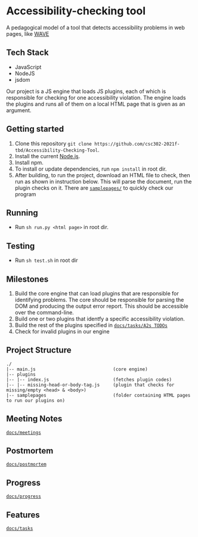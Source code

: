 # Accessibility-checking tool

A pedagogical model of a tool that detects accessibility problems in web pages, like [WAVE](https://wave.webaim.org/.)

## Tech Stack
- JavaScript
- NodeJS
- jsdom

Our project is a JS engine that loads JS plugins, each of which is responsible for checking for one accessibility violation. 
The engine loads the plugins and runs all of them on a local HTML page that is given as an argument.

## Getting started

1. Clone this repository `git clone https://github.com/csc302-2021f-tbd/Accessibility-Checking-Tool`.
1. Install the current [Node.js](https://nodejs.org/en/download/current/).
1. Install npm.
1. To install or update dependencies, run `npm install` in root dir.
1. After building, to run the project, download an HTML file to check, then run as shown in instruction below.
   This will parse the document, run the plugin checks on it. There are [`samplepages/`](https://github.com/csc302-2021f-tbd/Accessibility-Checking-Tool/tree/main/samplepages) to quickly check our program
   
## Running 
- Run `sh run.py <html page>` in root dir.

## Testing
- Run `sh test.sh` in root dir

## Milestones

1. Build the core engine that can load plugins that are responsible for identifying problems. The core should be responsible for parsing the DOM and producing the output error report. This should be accessible over the command-line.
1. Build one or two plugins that identfy a specific accessibility violation.
1. Build the rest of the plugins specified in [`docs/tasks/A2s TODOs`](https://github.com/csc302-2021f-tbd/Accessibility-Checking-Tool/blob/main/docs/tasks/A2s%20TODOs.md)
1. Check for invalid plugins in our engine

## Project Structure
```
./
|-- main.js                             (core engine)
|-- plugins
|-- |-- index.js                        (fetches plugin codes)
|-- |-- missing-head-or-body-tag.js     (plugin that checks for missing/empty <head> & <body>)
|-- samplepages                         (folder containing HTML pages to run our plugins on)
```

## Meeting Notes
[`docs/meetings`](https://github.com/csc302-2021f-tbd/Accessibility-Checking-Tool/tree/main/docs/meetings)

## Postmortem
[`docs/postmortem`](https://github.com/csc302-2021f-tbd/Accessibility-Checking-Tool/tree/main/docs/postmortem)

## Progress
[`docs/progress`](https://github.com/csc302-2021f-tbd/Accessibility-Checking-Tool/tree/main/docs/progress)

## Features 
[`docs/tasks`](https://github.com/csc302-2021f-tbd/Accessibility-Checking-Tool/tree/main/docs/tasks)


